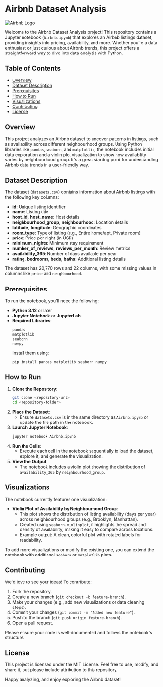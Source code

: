# Airbnb Dataset Analysis

![Airbnb Logo](https://upload.wikimedia.org/wikipedia/commons/6/69/Airbnb_Logo_Bélo.svg)

Welcome to the Airbnb Dataset Analysis project! This repository contains a Jupyter notebook (`Airbnb.ipynb`) that explores an Airbnb listings dataset, providing insights into pricing, availability, and more. Whether you're a data enthusiast or just curious about Airbnb trends, this project offers a straightforward way to dive into data analysis with Python.

## Table of Contents
- [Overview](#overview)
- [Dataset Description](#dataset-description)
- [Prerequisites](#prerequisites)
- [How to Run](#how-to-run)
- [Visualizations](#visualizations)
- [Contributing](#contributing)
- [License](#license)

## Overview
This project analyzes an Airbnb dataset to uncover patterns in listings, such as availability across different neighbourhood groups. Using Python libraries like `pandas`, `seaborn`, and `matplotlib`, the notebook includes initial data exploration and a violin plot visualization to show how availability varies by neighbourhood group. It's a great starting point for understanding Airbnb data trends in a user-friendly way.

## Dataset Description
The dataset (`datasets.csv`) contains information about Airbnb listings with the following key columns:
- **id**: Unique listing identifier
- **name**: Listing title
- **host_id**, **host_name**: Host details
- **neighbourhood_group**, **neighbourhood**: Location details
- **latitude**, **longitude**: Geographic coordinates
- **room_type**: Type of listing (e.g., Entire home/apt, Private room)
- **price**: Price per night (in USD)
- **minimum_nights**: Minimum stay requirement
- **number_of_reviews**, **reviews_per_month**: Review metrics
- **availability_365**: Number of days available per year
- **rating**, **bedrooms**, **beds**, **baths**: Additional listing details

The dataset has 20,770 rows and 22 columns, with some missing values in columns like `price` and `neighbourhood`.

## Prerequisites
To run the notebook, you'll need the following:
- **Python 3.12** or later
- **Jupyter Notebook** or **JupyterLab**
- **Required Libraries**:
  ```bash
  pandas
  matplotlib
  seaborn
  numpy
  ```
  Install them using:
  ```bash
  pip install pandas matplotlib seaborn numpy
  ```

## How to Run
1. **Clone the Repository**:
   ```bash
   git clone <repository-url>
   cd <repository-folder>
   ```
2. **Place the Dataset**:
   - Ensure `datasets.csv` is in the same directory as `Airbnb.ipynb` or update the file path in the notebook.
3. **Launch Jupyter Notebook**:
   ```bash
   jupyter notebook Airbnb.ipynb
   ```
4. **Run the Cells**:
   - Execute each cell in the notebook sequentially to load the dataset, explore it, and generate the visualization.
5. **View the Output**:
   - The notebook includes a violin plot showing the distribution of `availability_365` by `neighbourhood_group`.

## Visualizations
The notebook currently features one visualization:
- **Violin Plot of Availability by Neighbourhood Group**:
  - This plot shows the distribution of listing availability (days per year) across neighbourhood groups (e.g., Brooklyn, Manhattan).
  - Created using `seaborn.violinplot`, it highlights the spread and density of availability, making it easy to compare across locations.
  - Example output: A clean, colorful plot with rotated labels for readability.

To add more visualizations or modify the existing one, you can extend the notebook with additional `seaborn` or `matplotlib` plots.

## Contributing
We'd love to see your ideas! To contribute:
1. Fork the repository.
2. Create a new branch (`git checkout -b feature-branch`).
3. Make your changes (e.g., add new visualizations or data cleaning steps).
4. Commit your changes (`git commit -m "Added new feature"`).
5. Push to the branch (`git push origin feature-branch`).
6. Open a pull request.

Please ensure your code is well-documented and follows the notebook's structure.

## License
This project is licensed under the MIT License. Feel free to use, modify, and share it, but please include attribution to this repository.

Happy analyzing, and enjoy exploring the Airbnb dataset!
